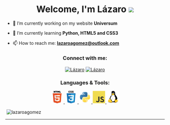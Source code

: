 <h1 align="center">Welcome, I'm Lázaro <img height="40" src="https://i.ibb.co/261jzpf/d93bdb5a6cfa647336b1ed5c7bf6807bc3fa8cff-hq.gif"></h1>

- 🔭 I’m currently working on my website **Universum** 

- 🌱 I’m currently learning **Python, HTML5 and CSS3**

- 📫 How to reach me: **lazaroagomez@outlook.com**

<p align="center> <img src="https://komarev.com/ghpvc/?username=lazaroagomez&label=Profile%20views&color=7a14e1&style=flat-square" alt="lazaroagomez" /> </p>
<h3 align="center">Connect with me:</h3>
<p align="center">
<a href="https://fb.com/lazaroagomez98" target="blank"><img align="center" src="https://raw.githubusercontent.com/rahuldkjain/github-profile-readme-generator/master/src/images/icons/Social/facebook.svg" alt="Lázaro" height="30" width="40" /></a>
<a href="https://instagram.com/lazaroagomez" target="blank"><img align="center" src="https://raw.githubusercontent.com/rahuldkjain/github-profile-readme-generator/master/src/images/icons/Social/instagram.svg" alt="Lázaro" height="30" width="40" /></a>
</p>



<h3 align="center">Languages & Tools:</h3>

<p align="center"> 
  <a href="https://www.w3.org/html/" target="_blank"> 
    <img src="https://raw.githubusercontent.com/devicons/devicon/master/icons/html5/html5-original-wordmark.svg" alt="html5" width="40" height="40"/> 
  </a>
  <a href="https://www.w3schools.com/css/" target="_blank"> 
    <img src="https://raw.githubusercontent.com/devicons/devicon/master/icons/css3/css3-original-wordmark.svg" alt="css3" width="40" height="40"/> 
  </a> 
  <a href="https://www.python.org" target="_blank"> 
    <img src="https://raw.githubusercontent.com/devicons/devicon/master/icons/python/python-original.svg" alt="python" width="40" height="40"/> 
  </a>  
  <a href="https://developer.mozilla.org/en-US/docs/Web/JavaScript" target="_blank"> 
    <img src="https://raw.githubusercontent.com/devicons/devicon/master/icons/javascript/javascript-original.svg" alt="javascript" width="40" height="40"/> 
  </a> 
  <a href="https://www.linux.org/" target="_blank"> 
    <img src="https://raw.githubusercontent.com/devicons/devicon/master/icons/linux/linux-original.svg" alt="linux" width="40" height="40"/> 
  </a> 
</p>

<p align="center"> 
<p>&nbsp;<img align="center" src="https://github-readme-stats.vercel.app/api?username=lazaroagomez&show_icons=true&theme=tokyonight&hide_border=true&locale=en" alt="lazaroagomez" /></p>
</p>


------
